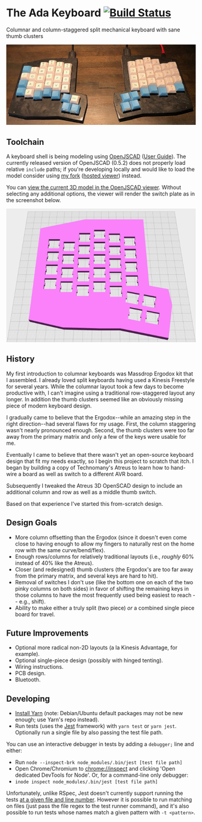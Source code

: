 # The Ada Keyboard [![Build Status](https://semaphoreci.com/api/v1/jcoleman/ada-keyboard/branches/master/badge.svg)](https://semaphoreci.com/jcoleman/ada-keyboard)
Columnar and column-staggered split mechanical keyboard with sane thumb clusters

![Assembled Photo](images/assembled_photo.jpg)

Toolchain
---

A keyboard shell is being modeling using [OpenJSCAD](http://openjscad.org) ([User Guide](https://en.wikibooks.org/wiki/OpenJSCAD_User_Guide)). The currently released version of OpenJSCAD (0.5.2) does not properly load relative `include` paths; if you're developing locally and would like to load the model consider using [my fork](https://github.com/jcoleman/OpenJSCAD.org/) ([hosted viewer](https://jcoleman.github.io/OpenJSCAD.org/)) instead.

You can [view the current 3D model in the OpenJSCAD viewer](https://jcoleman.github.io/OpenJSCAD.org/#https://cdn.jsdelivr.net/gh/jcoleman/ada-keyboard/case/main.js). Without selecting any additional options, the viewer will render the switch plate as in the screenshot below.

![OpenJSCAD Switch Plate Rendering](images/jscad_rendering.png)

History
---

My first introduction to columnar keyboards was Massdrop Ergodox kit that I assembled. I already loved split keyboards having used a Kinesis Freestyle for several years. While the columnar layout took a few days to become productive with, I can't imagine using a traditional row-staggered layout any longer. In addition the thumb clusters seemed like an obviously missing piece of modern keyboard design.

I gradually came to believe that the Ergodox--while an amazing step in the right direction--had several flaws for my usage. First, the column staggering wasn't nearly pronounced enough. Second, the thumb clusters were too far away from the primary matrix and only a few of the keys were usable for me.

Eventually I came to believe that there wasn't yet an open-source keyboard design that fit my needs exactly, so I begin this project to scratch that itch. I began by building a copy of Technomany's Atreus to learn how to hand-wire a board as well as switch to a different AVR board.

Subsequently I tweaked the Atreus 3D OpenSCAD design to include an additional column and row as well as a middle thumb switch.

Based on that experience I've started this from-scratch design.


Design Goals
---

- More column offsetting than the Ergodox (since it doesn't even come close to having enough to allow my fingers to naturally rest on the home row with the same curve/bend/flex).
- Enough rows/columns for relatively traditional layouts (i.e., _roughly_ 60% instead of 40% like the Atreus).
- Closer (and redesigned) thumb clusters (the Ergodox's are too far away from the primary matrix, and several keys are hard to hit).
- Removal of switches I don't use (like the bottom one on each of the two pinky columns on both sides) in favor of shifting the remaining keys in those columns to have the most frequently used being easiest to reach -- e.g., shift).
- Ability to make either a truly split (two piece) _or_ a combined single piece board for travel.

Future Improvements
---

- Optional more radical non-2D layouts (a la Kinesis Advantage, for example).
- Optional single-piece design (possibly with hinged tenting).
- Wiring instructions.
- PCB design.
- Bluetooth.

Developing
---

- [Install Yarn](https://classic.yarnpkg.com/en/docs/install/) (note: Debian/Ubuntu default packages may not be new enough; use Yarn's repo instead).
- Run tests (uses the [Jest](https://jestjs.io/) framework) with `yarn test` or `yarn jest`. Optionally run a single file by also passing the test file path.

You can use an interactive debugger in tests by adding a `debugger;` line and either:
  - Run `node --inspect-brk node_modules/.bin/jest [test file path]`
  - Open Chrome/Chromium to [chrome://inspect](chrome://inspect) and clicking 'Open dedicated DevTools for Node'.
Or, for a command-line only debugger:
  - `inode inspect node_modules/.bin/jest [test file path]`

  Unfortunately, unlike RSpec, Jest doesn't currently support running the tests [at a given file and line number](https://github.com/facebook/jest/issues/4811). However it is possible to run matching on files (just pass the file regex to the test runner command), and it's also possible to run tests whose names match a given pattern with `-t <pattern>`.
